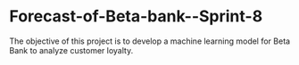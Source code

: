 # Forecast-of-Beta-bank--Sprint-8
The objective of this project is to develop a machine learning model for Beta Bank to analyze customer loyalty. 
